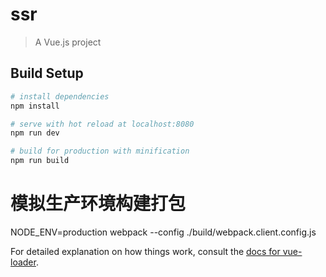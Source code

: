 # ssr

> A Vue.js project

## Build Setup

``` bash
# install dependencies
npm install

# serve with hot reload at localhost:8080
npm run dev

# build for production with minification
npm run build
```

# 模拟生产环境构建打包
NODE_ENV=production webpack --config ./build/webpack.client.config.js

For detailed explanation on how things work, consult the [docs for vue-loader](http://vuejs.github.io/vue-loader).
